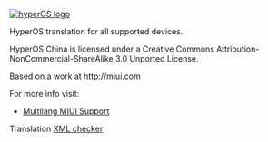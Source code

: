 [![hyperOS logo](https://camo.githubusercontent.com/c4a740a1bdfd53262ad192be0808c189fcfb09be01c28edd3251421fb5f72a16/68747470733a2f2f692e696d6775722e636f6d2f44424566616e712e706e67)](https://xiaomi.eu/)

HyperOS translation for all supported devices.

HyperOS China is licensed under a Creative Commons Attribution-NonCommercial-ShareAlike 3.0 Unported License.


Based on a work at http://miui.com

For more info visit:
- [Multilang MIUI Support](http://xiaomi.eu) 

Translation [XML checker](https://translators.xiaomi.eu/XML_MIUI15-Russian-ru.html)
